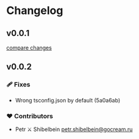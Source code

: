 # Changelog


## v0.0.1

[compare changes](https://undefined/undefined/compare/v0.0.2...v0.0.1)

## v0.0.2


### 🩹 Fixes

- Wrong tsconfig.json by default (5a0a6ab)

### ❤️ Contributors

- Petr ⚔ Shibelbein <petr.shibelbein@gocream.ru>

